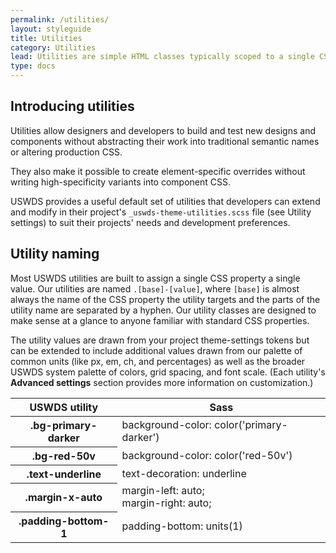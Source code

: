 ```yaml
---
permalink: /utilities/
layout: styleguide
title: Utilities
category: Utilities
lead: Utilities are simple HTML classes typically scoped to a single CSS property, like `border-style` or `background-color`. Utilities can be used additively to style an object from scratch or to override a style defined in component CSS.
type: docs
---
```


## Introducing utilities

Utilities allow designers and developers to build and test new designs and components without abstracting their work into traditional semantic names or altering production CSS.

They also make it possible to create element-specific overrides without writing high-specificity variants into component CSS.

USWDS provides a useful default set of utilities that developers can extend and modify in their project's `_uswds-theme-utilities.scss` file (see Utility settings) to suit their projects' needs and development preferences.

## Utility naming

Most USWDS utilities are built to assign a single CSS property a single value. Our utilities are named `.[base]-[value]`, where `[base]` is almost always the name of the CSS property the utility targets and the parts of the utility name are separated by a hyphen. Our utility classes are designed to make sense at a glance to anyone familiar with standard CSS properties.

The utility values are drawn from your project theme-settings tokens but can be extended to include additional values drawn from our palette of common units (like px, em, ch, and percentages) as well as the broader USWDS system palette of colors, grid spacing, and font scale. (Each utility's **Advanced settings** section provides more information on customization.)

<div class="site-table-wrapper maxw-tablet-lg">
  <table class="usa-table--borderless site-table-responsive">
    <thead>
      <tr>
        <th scope="col" class="display-inline-flex">USWDS utility</th>
        <th scope="col" class="display-inline-flex">Sass</th>
      </tr>
    </thead>
    <tbody class="font-mono-2xs">
      <tr>
        <th scope="row" data-title="Utility">
          <span class="text-normal">.bg-primary-darker</span>
        </th>
        <td data-title="Sass">
          background-color: color('primary-darker')
        </td>
      </tr>
      <tr>
        <th scope="row" data-title="Utility">
          <span class="text-normal">.bg-red-50v</span>
        </th>
        <td data-title="Sass">
          background-color: color('red-50v')
        </td>
      </tr>
      <tr>
        <th scope="row" data-title="Utility">
          <span class="text-normal">.text-underline</span>
        </th>
        <td data-title="Sass">
          text-decoration: underline
        </td>
      </tr>
      <tr>
        <th scope="row" data-title="Utility">
          <span class="text-normal">.margin-x-auto</span>
        </th>
        <td data-title="Sass">
          <span>margin-left: auto;</span><br/>
          <span>margin-right: auto;</span><br/>
        </td>
      </tr>
      <tr>
        <th scope="row" data-title="Utility">
          <span class="text-normal">.padding-bottom-1</span>
        </th>
        <td data-title="Sass">
          padding-bottom: units(1)
        </td>
      </tr>
    </tbody>
  </table>
</div>
